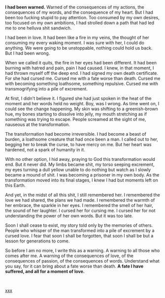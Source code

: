 **I had been warned.** Warned of the consequences of my actions, the consequences of my words, and the consequence of my heart. But I had been too fucking stupid to pay attention. Too consumed by my own desires, too focused on my own ambitions, I had strolled down a path that had led me to one helluva shit sandwich.

I had been in love. It had been like a fire in my veins, the thought of her consuming my every waking moment. I was sure with her, I could do anything. We were going to be unstoppable, nothing could hold us back. But I had been wrong. 

When we called it quits, the fire in her eyes had been different. It had been burning with hatred and pain, pain I had caused. I knew, in that moment, I had thrown myself off the deep end. I had signed my own death certificate.  For she had cursed me. Cursed me with a fate worse than death. Cursed me with becoming something loathsome, something repulsive. Cursed me with transmogrifying into a pile of excrement. 

At first, I didn't believe it. I figured she had just spoken in the heat of the moment and her words held no weight. Boy, was I wrong. As time went on, I could see the change happening. My skin was shifting to a greenish-brown hue, my bones starting to dissolve into jelly, my mouth stretching as if something was trying to escape. People screamed at the sight of me, nauseous at the transformation. 

The transformation had become irreversible. I had become a beast of burden, a loathsome creature that had once been a man. I called out to her, begging her to break the curse, to have mercy on me. But her heart was hardened, not a spark of humanity in it. 

With no other option, I hid away, praying to God this transformation would end. But it never did. My limbs became shit, my torso seeping excrement, my eyes turning a dull yellow unable to do nothing but watch as I slowly became a mound of shit. I was becoming a prisoner in my own body. As the transformation moved into its final stages, I knew I had but moments left on this Earth. 

And yet, in the midst of all this shit, I still remembered her. I remembered the love we had shared, the plans we had made. I remembered the warmth of her embrace, the sparkle in her eyes. I remembered the smell of her hair, the sound of her laughter. I cursed her for cursing me. I cursed her for not understanding the power of her own words. But it was too late. 

Soon I shall cease to exist, my story told only by the memories of others. People who whisper of the man transformed into a pile of excrement by a cursed love. I fear that soon I shall be forgotten, that soon I shall be but a lesson for generations to come. 

So before I am no more, I write this as a warning. A warning to all those who comes after me. A warning of the consequences of love, of the consequences of passion, of the consequences of words. Understand what you say, for it can bring about a fate worse than death. **A fate I have suffered, and all for a moment of love.**

&#x200B;

[xxx](https://www.reddit.com/r/bigkoala/comments/10aq9ek/bigkoala_the_next_great_american_author/)